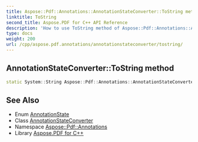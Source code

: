 ```yaml
---
title: Aspose::Pdf::Annotations::AnnotationStateConverter::ToString method
linktitle: ToString
second_title: Aspose.PDF for C++ API Reference
description: 'How to use ToString method of Aspose::Pdf::Annotations::AnnotationStateConverter class in C++.'
type: docs
weight: 200
url: /cpp/aspose.pdf.annotations/annotationstateconverter/tostring/
---
```

## AnnotationStateConverter::ToString method




```cpp
static System::String Aspose::Pdf::Annotations::AnnotationStateConverter::ToString(AnnotationState value)
```

## See Also

* Enum [AnnotationState](../../annotationstate/)
* Class [AnnotationStateConverter](../)
* Namespace [Aspose::Pdf::Annotations](../../)
* Library [Aspose.PDF for C++](../../../)
